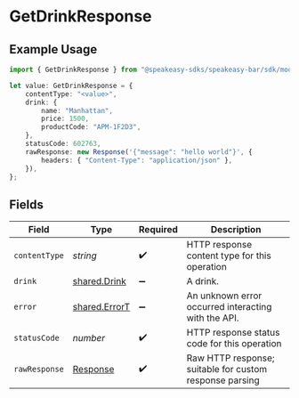 # GetDrinkResponse

## Example Usage

```typescript
import { GetDrinkResponse } from "@speakeasy-sdks/speakeasy-bar/sdk/models/operations";

let value: GetDrinkResponse = {
    contentType: "<value>",
    drink: {
        name: "Manhattan",
        price: 1500,
        productCode: "APM-1F2D3",
    },
    statusCode: 602763,
    rawResponse: new Response('{"message": "hello world"}', {
        headers: { "Content-Type": "application/json" },
    }),
};
```

## Fields

| Field                                                                 | Type                                                                  | Required                                                              | Description                                                           |
| --------------------------------------------------------------------- | --------------------------------------------------------------------- | --------------------------------------------------------------------- | --------------------------------------------------------------------- |
| `contentType`                                                         | *string*                                                              | :heavy_check_mark:                                                    | HTTP response content type for this operation                         |
| `drink`                                                               | [shared.Drink](../../../sdk/models/shared/drink.md)                   | :heavy_minus_sign:                                                    | A drink.                                                              |
| `error`                                                               | [shared.ErrorT](../../../sdk/models/shared/errort.md)                 | :heavy_minus_sign:                                                    | An unknown error occurred interacting with the API.                   |
| `statusCode`                                                          | *number*                                                              | :heavy_check_mark:                                                    | HTTP response status code for this operation                          |
| `rawResponse`                                                         | [Response](https://developer.mozilla.org/en-US/docs/Web/API/Response) | :heavy_check_mark:                                                    | Raw HTTP response; suitable for custom response parsing               |